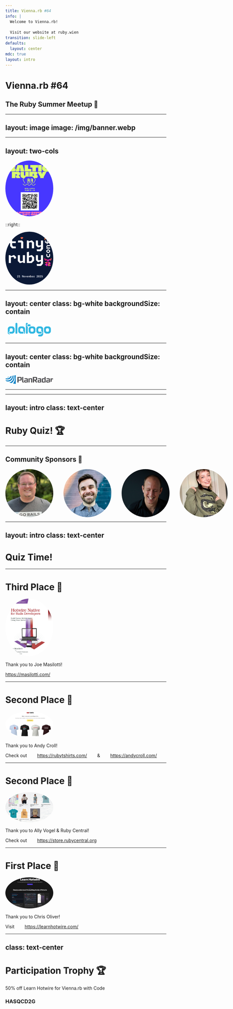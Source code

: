 ```yaml
---
title: Vienna.rb #64
info: |
  Welcome to Vienna.rb!

  Visit our website at ruby.wien
transition: slide-left
defaults:
  layout: center
mdc: true
layout: intro
---
```


# Vienna.rb #64

## The Ruby Summer Meetup 🌴

---
layout: image
image: /img/banner.webp
---

---
layout: two-cols
---

<img border="rounded" class="w-full h-100 object-contain" src="/img/baltic.png" alt="">

::right::

<img border="rounded" class="w-full h-100 object-contain" src="/img/tiny.png" alt="">

---
layout: center
class: bg-white
backgroundSize: contain
---

![Platogo](/img/platogo.png)

---
layout: center
class: bg-white
backgroundSize: contain
---

![Planradar](/img/planradar.webp)

---


---
layout: intro
class: text-center
---

# Ruby Quiz! 🏆

---

## Community Sponsors 🙌

<style>
p {
  display: flex;
  flex-direction: row;
  gap: 2rem;
}
img {
  width: 150px;
  border-radius: 100%;
}
</style>

![Chris Oliver](./img/chris-oliver.jpg)
![Joe Masilotti](./img/j-masilotti.jpeg)
![Andy Croll](./img/andy-croll.png)
![Ally Vogel](./img/ally-vogel.jpg)

---
layout: intro
class: text-center
---

# Quiz Time!

---

# Third Place 🥉

<img src="./img/hotwire-native.jpg" width="200">

Thank you to Joe Masilotti!

https://masilotti.com/

---

# Second Place 🥈

<img src="./img/shirts.png" width="500">

Thank you to Andy Croll!

Check out https://rubytshirts.com/ & https://andycroll.com/

---

# Second Place 🥈

<img src="./img/central.png" width="500">

Thank you to Ally Vogel & Ruby Central!

Check out https://store.rubycentral.org

---

# First Place 🥇

<img src="./img/learn-hotwire.png" width="500">

Thank you to Chris Oliver!

Visit https://learnhotwire.com/

---
class: text-center
---

# Participation Trophy 🏆

50% off Learn Hotwire for Vienna.rb with Code

### HASQCD2G
